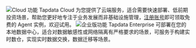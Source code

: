 <span class="tooltip">
  <img src="https://img.shields.io/badge/%E6%94%AF%E6%8C%81%E7%89%88%E6%9C%AC:%20-Tapdata%20Cloud-228B22" style={{transform:'scale(1.1)'}} alt="Cloud 功能"/>
  <span class="tooltip-content">Tapdata Cloud 为您提供了云端服务，适合需要快速部署、低前期投资场景，帮助您更好地专注于业务发展而非基础设施管理，<a href="https://cloud.tapdata.net/console/v3/">注册账号</a>即可领取免费的 Agent 实例，欢迎试用。</span>
</span>

<span class="tooltip">
  <img src="https://img.shields.io/badge/Tapdata%20Enterprise-3339FF" style={{transform:'scale(1.1)'}} alt="企业版功能"/>
  <span class="tooltip-content">Tapdata Enterprise 可部署在您的本地数据中心，适合对数据敏感性或网络隔离有严格要求的场景，可服务于构建实时数仓，实现实时数据交换，数据迁移等场景。</span>
</span>